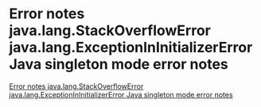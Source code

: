 # Error notes java.lang.StackOverflowError java.lang.ExceptionInInitializerError Java singleton mode error notes
[Error notes java.lang.StackOverflowError java.lang.ExceptionInInitializerError Java singleton mode error notes](https://aiwithcloud.com/2022/09/15/error_notes_java-lang-stackoverflowerror_java-lang-exceptionininitializererror_java_singleton_mode_error_notes/)